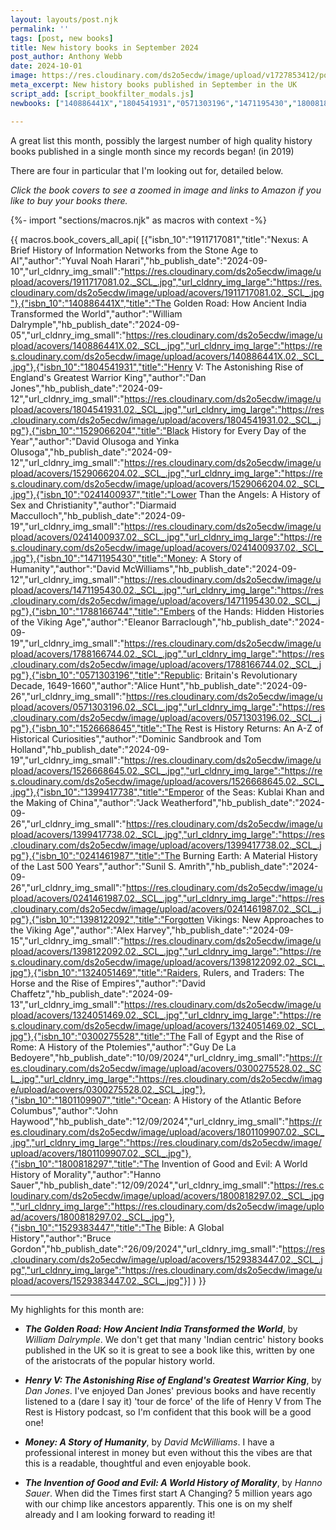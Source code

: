 ```yaml
---
layout: layouts/post.njk
permalink: ''
tags: [post, new books]
title: New history books in September 2024
post_author: Anthony Webb
date: 2024-10-01
image: https://res.cloudinary.com/ds2o5ecdw/image/upload/v1727853412/posts/Sept2024_newhistorybooks.jpg
meta_excerpt: New history books published in September in the UK
script_add: [script_bookfilter_modals.js]
newbooks: ["140886441X","1804541931","0571303196","1471195430","1800818297","1529383447"]

---
```

A great list this month, possibly the largest number of high quality history books published in a single month since my records began! (in 2019)

There are four in particular that I'm looking out for, detailed below.

_Click the book covers to see a zoomed in image and links to Amazon if you like to buy your books there._

{%- import "sections/macros.njk" as macros with context -%}

{{ macros.book_covers_all_api(
[{"isbn_10":"1911717081","title":"Nexus: A Brief History of Information Networks from the Stone Age to AI","author":"Yuval Noah Harari","hb_publish_date":"2024-09-10","url_cldnry_img_small":"https://res.cloudinary.com/ds2o5ecdw/image/upload/acovers/1911717081.02._SCL_.jpg","url_cldnry_img_large":"https://res.cloudinary.com/ds2o5ecdw/image/upload/acovers/1911717081.02._SCL_.jpg"},{"isbn_10":"140886441X","title":"The Golden Road: How Ancient India Transformed the World","author":"William Dalrymple","hb_publish_date":"2024-09-05","url_cldnry_img_small":"https://res.cloudinary.com/ds2o5ecdw/image/upload/acovers/140886441X.02._SCL_.jpg","url_cldnry_img_large":"https://res.cloudinary.com/ds2o5ecdw/image/upload/acovers/140886441X.02._SCL_.jpg"},{"isbn_10":"1804541931","title":"Henry V: The Astonishing Rise of England's Greatest Warrior King","author":"Dan Jones","hb_publish_date":"2024-09-12","url_cldnry_img_small":"https://res.cloudinary.com/ds2o5ecdw/image/upload/acovers/1804541931.02._SCL_.jpg","url_cldnry_img_large":"https://res.cloudinary.com/ds2o5ecdw/image/upload/acovers/1804541931.02._SCL_.jpg"},{"isbn_10":"1529066204","title":"Black History for Every Day of the Year","author":"David Olusoga and Yinka Olusoga","hb_publish_date":"2024-09-12","url_cldnry_img_small":"https://res.cloudinary.com/ds2o5ecdw/image/upload/acovers/1529066204.02._SCL_.jpg","url_cldnry_img_large":"https://res.cloudinary.com/ds2o5ecdw/image/upload/acovers/1529066204.02._SCL_.jpg"},{"isbn_10":"0241400937","title":"Lower Than the Angels: A History of Sex and Christianity","author":"Diarmaid Macculloch","hb_publish_date":"2024-09-19","url_cldnry_img_small":"https://res.cloudinary.com/ds2o5ecdw/image/upload/acovers/0241400937.02._SCL_.jpg","url_cldnry_img_large":"https://res.cloudinary.com/ds2o5ecdw/image/upload/acovers/0241400937.02._SCL_.jpg"},{"isbn_10":"1471195430","title":"Money: A Story of Humanity","author":"David McWilliams","hb_publish_date":"2024-09-12","url_cldnry_img_small":"https://res.cloudinary.com/ds2o5ecdw/image/upload/acovers/1471195430.02._SCL_.jpg","url_cldnry_img_large":"https://res.cloudinary.com/ds2o5ecdw/image/upload/acovers/1471195430.02._SCL_.jpg"},{"isbn_10":"1788166744","title":"Embers of the Hands: Hidden Histories of the Viking Age","author":"Eleanor Barraclough","hb_publish_date":"2024-09-19","url_cldnry_img_small":"https://res.cloudinary.com/ds2o5ecdw/image/upload/acovers/1788166744.02._SCL_.jpg","url_cldnry_img_large":"https://res.cloudinary.com/ds2o5ecdw/image/upload/acovers/1788166744.02._SCL_.jpg"},{"isbn_10":"0571303196","title":"Republic: Britain's Revolutionary Decade, 1649-1660","author":"Alice Hunt","hb_publish_date":"2024-09-26","url_cldnry_img_small":"https://res.cloudinary.com/ds2o5ecdw/image/upload/acovers/0571303196.02._SCL_.jpg","url_cldnry_img_large":"https://res.cloudinary.com/ds2o5ecdw/image/upload/acovers/0571303196.02._SCL_.jpg"},{"isbn_10":"1526668645","title":"The Rest is History Returns: An A-Z of Historical Curiosities","author":"Dominic Sandbrook and Tom Holland","hb_publish_date":"2024-09-19","url_cldnry_img_small":"https://res.cloudinary.com/ds2o5ecdw/image/upload/acovers/1526668645.02._SCL_.jpg","url_cldnry_img_large":"https://res.cloudinary.com/ds2o5ecdw/image/upload/acovers/1526668645.02._SCL_.jpg"},{"isbn_10":"1399417738","title":"Emperor of the Seas: Kublai Khan and the Making of China","author":"Jack Weatherford","hb_publish_date":"2024-09-26","url_cldnry_img_small":"https://res.cloudinary.com/ds2o5ecdw/image/upload/acovers/1399417738.02._SCL_.jpg","url_cldnry_img_large":"https://res.cloudinary.com/ds2o5ecdw/image/upload/acovers/1399417738.02._SCL_.jpg"},{"isbn_10":"0241461987","title":"The Burning Earth: A Material History of the Last 500 Years","author":"Sunil S. Amrith","hb_publish_date":"2024-09-26","url_cldnry_img_small":"https://res.cloudinary.com/ds2o5ecdw/image/upload/acovers/0241461987.02._SCL_.jpg","url_cldnry_img_large":"https://res.cloudinary.com/ds2o5ecdw/image/upload/acovers/0241461987.02._SCL_.jpg"},{"isbn_10":"1398122092","title":"Forgotten Vikings: New Approaches to the Viking Age","author":"Alex Harvey","hb_publish_date":"2024-09-15","url_cldnry_img_small":"https://res.cloudinary.com/ds2o5ecdw/image/upload/acovers/1398122092.02._SCL_.jpg","url_cldnry_img_large":"https://res.cloudinary.com/ds2o5ecdw/image/upload/acovers/1398122092.02._SCL_.jpg"},{"isbn_10":"1324051469","title":"Raiders, Rulers, and Traders: The Horse and the Rise of Empires","author":"David Chaffetz","hb_publish_date":"2024-09-13","url_cldnry_img_small":"https://res.cloudinary.com/ds2o5ecdw/image/upload/acovers/1324051469.02._SCL_.jpg","url_cldnry_img_large":"https://res.cloudinary.com/ds2o5ecdw/image/upload/acovers/1324051469.02._SCL_.jpg"},{"isbn_10":"0300275528","title":"The Fall of Egypt and the Rise of Rome: A History of the Ptolemies","author":"Guy De La Bedoyere","hb_publish_date":"10/09/2024","url_cldnry_img_small":"https://res.cloudinary.com/ds2o5ecdw/image/upload/acovers/0300275528.02._SCL_.jpg","url_cldnry_img_large":"https://res.cloudinary.com/ds2o5ecdw/image/upload/acovers/0300275528.02._SCL_.jpg"},{"isbn_10":"1801109907","title":"Ocean: A History of the Atlantic Before Columbus","author":"John Haywood","hb_publish_date":"12/09/2024","url_cldnry_img_small":"https://res.cloudinary.com/ds2o5ecdw/image/upload/acovers/1801109907.02._SCL_.jpg","url_cldnry_img_large":"https://res.cloudinary.com/ds2o5ecdw/image/upload/acovers/1801109907.02._SCL_.jpg"},{"isbn_10":"1800818297","title":"The Invention of Good and Evil: A World History of Morality","author":"Hanno Sauer","hb_publish_date":"12/09/2024","url_cldnry_img_small":"https://res.cloudinary.com/ds2o5ecdw/image/upload/acovers/1800818297.02._SCL_.jpg","url_cldnry_img_large":"https://res.cloudinary.com/ds2o5ecdw/image/upload/acovers/1800818297.02._SCL_.jpg"},{"isbn_10":"1529383447","title":"The Bible: A Global History","author":"Bruce Gordon","hb_publish_date":"26/09/2024","url_cldnry_img_small":"https://res.cloudinary.com/ds2o5ecdw/image/upload/acovers/1529383447.02._SCL_.jpg","url_cldnry_img_large":"https://res.cloudinary.com/ds2o5ecdw/image/upload/acovers/1529383447.02._SCL_.jpg"}]
) }}

---

My highlights for this month are:

- ___The Golden Road: How Ancient India Transformed the World___, by _William Dalrymple_. We don't get that many 'Indian centric' history books published in the UK so it is great to see a book like this, written by one of the aristocrats of the popular history world.

- ___Henry V: The Astonishing Rise of England's Greatest Warrior King___, by _Dan Jones_. I've enjoyed Dan Jones' previous books and have recently listened to a (dare I say it) 'tour de force' of the life of Henry V from The Rest is History podcast, so I'm confident that this book will be a good one!

- ___Money: A Story of Humanity___, by _David McWilliams_. I have a professional interest in money but even without this the vibes are that this is a readable, thoughtful and even enjoyable book.

- ___The Invention of Good and Evil: A World History of Morality___, by _Hanno Sauer_. When did the Times first start A Changing? 5 million years ago with our chimp like ancestors apparently. This one is on my shelf already and I am looking forward to reading it!
